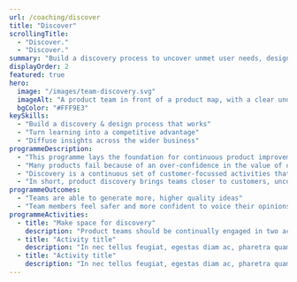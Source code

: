 ```yaml
---
url: /coaching/discover
title: "Discover"
scrollingTitle:
  - "Discover."
  - "Discover."
summary: "Build a discovery process to uncover unmet user needs, design better solutions and achieve business results."
displayOrder: 2
featured: true
hero:
  image: "/images/team-discovery.svg"
  imageAlt: "A product team in front of a product map, with a clear understanding of their role and objectives"
  bgColor: "#FFF9E3"
keySkills:
  - "Build a discovery & design process that works"
  - "Turn learning into a competitive advantage"
  - "Diffuse insights across the wider business"
programmeDescription:
  - "This programme lays the foundation for continuous product improvement and long-term success."
  - "Many products fail because of an over-confidence in the value of our ideas and a bias towards measuring productivity rather than outcomes. The result is invariably a product that grows in functionality and complexity, but without the business growth to justify the energy and hard work, or the learning needed for long-term success."
  - "Discovery is a continuous set of customer-focussed activities that addresses all this, to increase the likelihood that the time, money and energy invested in product development generates a positive return. On top of that, these activities also help uncover a constant stream of new opportunities, while building a treasure trove of customer insights to help capitalise on them."
  - "In short, product discovery brings teams closer to customers, uncovers new opportunities, increases the likelihood of business results and builds a competitive advantage your competition can't copy."
programmeOutcomes:
  - "Teams are able to generate more, higher quality ideas"
  - "Team members feel safer and more confident to voice their opinions"
programmeActivities:
  - title: "Make space for discovery"
    description: "Product teams should be continually engaged in two activities - working out what to build (discovery) and building it (development). Undoubtedly your team's prioritised development, so together we'll work out how best make space for discovery."
  - title: "Activity title"
    description: "In nec tellus feugiat, egestas diam ac, pharetra quam. Nam vel libero id massa pulvinar aliquet. Phasellus sit amet tortor enim. Quisque vel scelerisque ipsum, sed dapibus sapien. Nullam et velit sed ante faucibus ultricies."
  - title: "Activity title"
    description: "In nec tellus feugiat, egestas diam ac, pharetra quam. Nam vel libero id massa pulvinar aliquet. Phasellus sit amet tortor enim. Quisque vel scelerisque ipsum, sed dapibus sapien. Nullam et velit sed ante faucibus ultricies."
---
```


